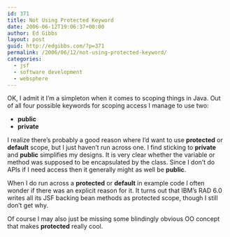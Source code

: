 ```yaml
---
id: 371
title: Not Using Protected Keyword
date: 2006-06-12T19:06:37+00:00
author: Ed Gibbs
layout: post
guid: http://edgibbs.com/?p=371
permalink: /2006/06/12/not-using-protected-keyword/
categories:
  - jsf
  - software development
  - websphere
---
```

OK, I admit it I&#8217;m a simpleton when it comes to scoping things in Java. Out of all four possible keywords for scoping access I manage to use two:

  * **public**
  * **private**

I realize there&#8217;s probably a good reason where I&#8217;d want to use **protected** or **default** scope, but I just haven&#8217;t run across one. I find sticking to **private** and **public** simplifies my designs. It is very clear whether the variable or method was supposed to be encapsulated by the class. Since I don&#8217;t do APIs if I need access then it generally might as well be **public**. 

When I do run across a **protected** or **default** in example code I often wonder if there was an explicit reason for it. It turns out that IBM&#8217;s RAD 6.0 writes all its JSF backing bean methods as protected scope, though I still don&#8217;t get why.

Of course I may also just be missing some blindingly obvious OO concept that makes **protected** really cool.